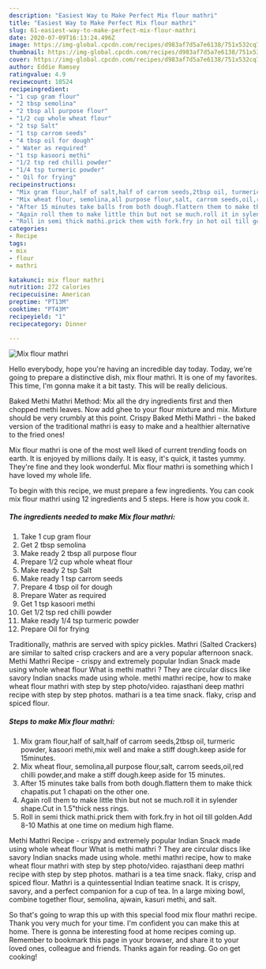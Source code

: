 ```yaml
---
description: "Easiest Way to Make Perfect Mix flour mathri"
title: "Easiest Way to Make Perfect Mix flour mathri"
slug: 61-easiest-way-to-make-perfect-mix-flour-mathri
date: 2020-07-09T16:13:24.496Z
image: https://img-global.cpcdn.com/recipes/d983af7d5a7e6138/751x532cq70/mix-flour-mathri-recipe-main-photo.jpg
thumbnail: https://img-global.cpcdn.com/recipes/d983af7d5a7e6138/751x532cq70/mix-flour-mathri-recipe-main-photo.jpg
cover: https://img-global.cpcdn.com/recipes/d983af7d5a7e6138/751x532cq70/mix-flour-mathri-recipe-main-photo.jpg
author: Eddie Ramsey
ratingvalue: 4.9
reviewcount: 10524
recipeingredient:
- "1 cup gram flour"
- "2 tbsp semolina"
- "2 tbsp all purpose flour"
- "1/2 cup whole wheat flour"
- "2 tsp Salt"
- "1 tsp carrom seeds"
- "4 tbsp oil for dough"
- " Water as required"
- "1 tsp kasoori methi"
- "1/2 tsp red chilli powder"
- "1/4 tsp turmeric powder"
- " Oil for frying"
recipeinstructions:
- "Mix gram flour,half of salt,half of carrom seeds,2tbsp oil, turmeric powder, kasoori methi,mix well and make a stiff dough.keep aside for 15minutes."
- "Mix wheat flour, semolina,all purpose flour,salt, carrom seeds,oil,red chilli powder,and make a stiff dough.keep aside for 15 minutes."
- "After 15 minutes take balls from both dough.flattern them to make thick chapatis.put 1 chapati on the other one."
- "Again roll them to make little thin but not se much.roll it in sylender shape.Cut in 1.5&#34;thick ness rings."
- "Roll in semi thick mathi.prick them with fork.fry in hot oil till golden.Add 8-10 Mathis at one time on medium high flame."
categories:
- Recipe
tags:
- mix
- flour
- mathri

katakunci: mix flour mathri 
nutrition: 272 calories
recipecuisine: American
preptime: "PT13M"
cooktime: "PT43M"
recipeyield: "1"
recipecategory: Dinner

---
```



![Mix flour mathri](https://img-global.cpcdn.com/recipes/d983af7d5a7e6138/751x532cq70/mix-flour-mathri-recipe-main-photo.jpg)

Hello everybody, hope you're having an incredible day today. Today, we're going to prepare a distinctive dish, mix flour mathri. It is one of my favorites. This time, I'm gonna make it a bit tasty. This will be really delicious.

Baked Methi Mathri Method: Mix all the dry ingredients first and then chopped methi leaves. Now add ghee to your flour mixture and mix. Mixture should be very crumbly at this point. Crispy Baked Methi Mathri - the baked version of the traditional mathri is easy to make and a healthier alternative to the fried ones!

Mix flour mathri is one of the most well liked of current trending foods on earth. It is enjoyed by millions daily. It is easy, it's quick, it tastes yummy. They're fine and they look wonderful. Mix flour mathri is something which I have loved my whole life.


To begin with this recipe, we must prepare a few ingredients. You can cook mix flour mathri using 12 ingredients and 5 steps. Here is how you cook it.

<!--inarticleads1-->

##### The ingredients needed to make Mix flour mathri:

1. Take 1 cup gram flour
1. Get 2 tbsp semolina
1. Make ready 2 tbsp all purpose flour
1. Prepare 1/2 cup whole wheat flour
1. Make ready 2 tsp Salt
1. Make ready 1 tsp carrom seeds
1. Prepare 4 tbsp oil for dough
1. Prepare  Water as required
1. Get 1 tsp kasoori methi
1. Get 1/2 tsp red chilli powder
1. Make ready 1/4 tsp turmeric powder
1. Prepare  Oil for frying


Traditionally, mathris are served with spicy pickles. Mathri (Salted Crackers) are similar to salted crisp crackers and are a very popular afternoon snack. Methi Mathri Recipe - crispy and extremely popular Indian Snack made using whole wheat flour What is methi mathri ? They are circular discs like savory Indian snacks made using whole. methi mathri recipe, how to make wheat flour mathri with step by step photo/video. rajasthani deep mathri recipe with step by step photos. mathari is a tea time snack. flaky, crisp and spiced flour. 

<!--inarticleads2-->

##### Steps to make Mix flour mathri:

1. Mix gram flour,half of salt,half of carrom seeds,2tbsp oil, turmeric powder, kasoori methi,mix well and make a stiff dough.keep aside for 15minutes.
1. Mix wheat flour, semolina,all purpose flour,salt, carrom seeds,oil,red chilli powder,and make a stiff dough.keep aside for 15 minutes.
1. After 15 minutes take balls from both dough.flattern them to make thick chapatis.put 1 chapati on the other one.
1. Again roll them to make little thin but not se much.roll it in sylender shape.Cut in 1.5&#34;thick ness rings.
1. Roll in semi thick mathi.prick them with fork.fry in hot oil till golden.Add 8-10 Mathis at one time on medium high flame.


Methi Mathri Recipe - crispy and extremely popular Indian Snack made using whole wheat flour What is methi mathri ? They are circular discs like savory Indian snacks made using whole. methi mathri recipe, how to make wheat flour mathri with step by step photo/video. rajasthani deep mathri recipe with step by step photos. mathari is a tea time snack. flaky, crisp and spiced flour. Mathri is a quintessential Indian teatime snack. It is crispy, savory, and a perfect companion for a cup of tea. In a large mixing bowl, combine together flour, semolina, ajwain, kasuri methi, and salt. 

So that's going to wrap this up with this special food mix flour mathri recipe. Thank you very much for your time. I'm confident you can make this at home. There is gonna be interesting food at home recipes coming up. Remember to bookmark this page in your browser, and share it to your loved ones, colleague and friends. Thanks again for reading. Go on get cooking!
